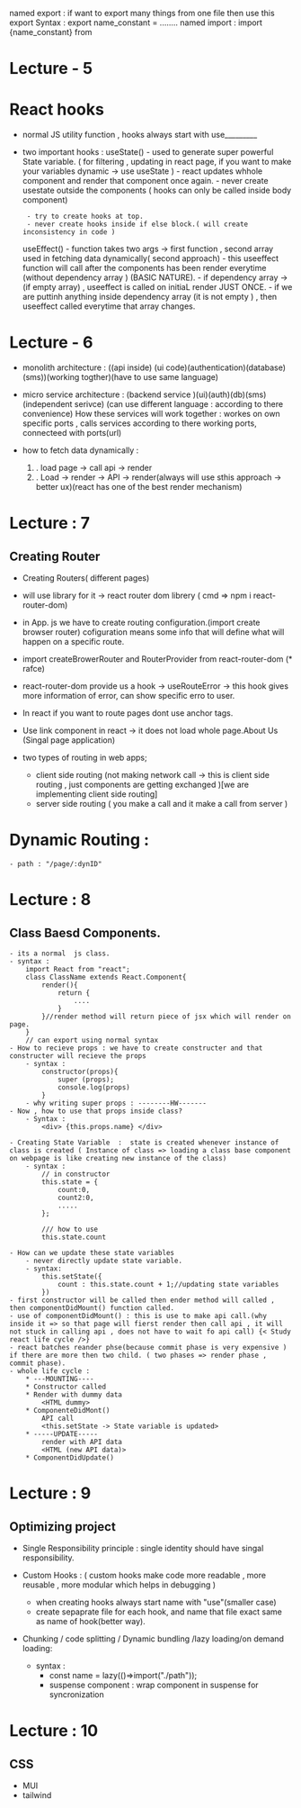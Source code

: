 named export : if want to export many things from one file then use this export 
Syntax : export name_constant = ........
named import : import {name_constant} from <path>


# Lecture - 5
# React hooks 
 - normal JS utility function , hooks always start with use_________
 - two important hooks : 
    useState() - used to generate super powerful State variable.  ( for filtering , updating in react page, if you want to make your variables dynamic -> use useState   )
        - react updates whhole component and render that component once again.
        - never create usestate outside the components ( hooks can only be called inside body component)  

        - try to create hooks at top.
        - never create hooks inside if else block.( will create inconsistency in code ) 

    useEffect() - function takes two args -> first function , second array
        used in fetching data dynamically( second approach)
         - this useeffect function will call after the components has been render everytime (without dependency array ) (BASIC NATURE).
         - if dependency array -> (if empty array) , useeffect is called on initiaL render JUST ONCE.
         - if we are puttinh anything inside dependency array (it is not empty ) , then useeffect called everytime that array changes.


# Lecture - 6 
- monolith architecture : 
    ((api inside) (ui code)(authentication)(database)(sms))(working togther)(have to use same language)

- micro service architecture : 
    (backend service )(ui)(auth)(db)(sms) (independent serivce) (can use different language : according to there convenience)
    How these services will work together : workes on own specific ports , calls services according to there working ports, connecteed with ports(url)

- how to fetch data dynamically : 
    1) . load page -> call api -> render
    2) . Load -> render -> API -> render(always will use sthis approach -> better ux)(react has one of the best render mechanism)



# Lecture : 7
## Creating Router
* Creating Routers( different pages)
* will use  library for it -> react router dom librery ( cmd => npm i react-router-dom)
* in App. js we have to create routing configuration.(import create browser router) cofiguration means some info that will define what will happen on a  specific route.
* import createBrowerRouter and RouterProvider from react-router-dom
(* rafce)
* react-router-dom provide us a hook -> useRouteError -> this hook gives more information of error, can show specific erro to user.

* In react if you want to route pages dont use anchor tags.
* Use link component in react -> it does not load whole page.<Link to ="/about">About Us <Link/>(Singal page application)

* two types of routing in web apps;
    - client side routing (not making network call -> this is client side routing ,  just components are getting exchanged )[we are implementing client side routing]
    - server side routing ( you make a call and it make a call from server )
 # Dynamic Routing : 
    - path : "/page/:dynID"


# Lecture : 8
## Class Baesd Components.
    - its a normal  js class. 
    - syntax : 
        import React from "react";
        class ClassName extends React.Component{
            render(){
                return {
                    ....
                }
            }//render method will return piece of jsx which will render on page.
        }
        // can export using normal syntax
    - How to recieve props : we have to create constructer and that constructer will recieve the props  
        - syntax : 
            constructor(props){
                super (props);
                console.log(props)
            }
        - why writing super props : --------HW-------
    - Now , how to use that props inside class?
        - Syntax : 
            <div> {this.props.name} </div> 
          
    - Creating State Variable  :  state is created whenever instance of class is created ( Instance of class => loading a class base component on webpage is like creating new instance of the class)
        - syntax :
            // in constructor 
            this.state = {
                count:0,
                count2:0,
                .....
            };

            /// how to use
            this.state.count
    
    - How can we update these state variables  
        - never directly update state variable.
        - syntax: 
            this.setState({
                count : this.state.count + 1;//updating state variables 
            })
    - first constructor will be called then ender method will called , then componentDidMount() function called.
    - use of componentDidMount() : this is use to make api call.(why inside it => so that page will fierst render then call api , it will not stuck in calling api , does not have to wait fo api call) {< Study react life cycle />}
    - react batches reander phse(because commit phase is very expensive ) if there are more then two child. ( two phases => render phase , commit phase).
    - whole life cycle : 
        * ---MOUNTING----
        * Constructor called
        * Render with dummy data
            <HTML dummy>
        * ComponenteDidMont()
            API call
            <this.setState -> State variable is updated>
        * -----UPDATE-----
            render with API data
            <HTML (new API data)>
        * ComponentDidUpdate()
         

# Lecture : 9
## Optimizing project
* Single Responsibility principle : single identity should have singal responsibility.
* Custom Hooks :  ( custom hooks make code more readable , more reusable , more modular which helps in debugging )
    - when creating hooks always start name with "use"(smaller case)
    - create sepaprate file for each hook, and name that file exact same as name of hook(better way).

* Chunking / code splitting / Dynamic bundling /lazy loading/on demand loading: 
    - syntax : 
        - const name = lazy(()=>import("./path"));
        - suspense component : wrap component in suspense for syncronization


# Lecture : 10
## CSS
* MUI
* tailwind


